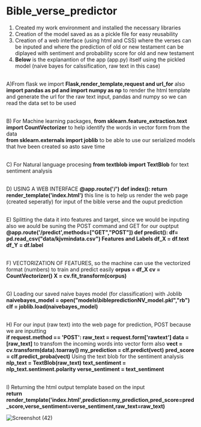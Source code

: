 # Bible_verse_predictor
1) Created my work environment and installed the necessary libraries 
2) Creation of the model saved as as a pickle file for easy reusability
3) Creation of a web interface (using html and CSS) where the verses can be inputed and where the prediction of old or new testament can be diplayed with sentiment and probability score for old and new testament 
4) **Below** is the explanantion of the app (app.py) itself using the pickled model (naive bayes for calssification, raw text in this case) 


<br /> A)From flask we import **Flask,render_template,request and url_for**
 also **import pandas as pd  and import numpy as np** to render the html template and generate the url for the raw text input, pandas and numpy so we can read the data set to be used 
 
 <br /> B) For Machine learning packages,
**from sklearn.feature_extraction.text import CountVectorizer** to help identify the words in vector form from the data   
**from sklearn.externals import joblib** to be able to use our serialized models that hve been created so asto save time

<br /> C) For Natural language procesing 
**from textblob import TextBlob** for text sentiment analysis

<br /> D) USING A WEB INTERFACE 
**@app.route('/')
def index():
	return render_template('index.html')** this line is to help us render the web page (created seperatly) for input of the bible verse and the ouput prediction 
 
 <br /> E)  Splitting the data it into features and target, since we would be inputing also we aould be suning the POST command and GET for our ouptput  
**@app.route('/predict',methods=["GET","POST"])
def predict():
	df= pd.read_csv("data/kjvmindata.csv")
	Features and Labels
	df_X = df.text
	df_Y = df.label**

<br /> F) VECTORIZATION OF FEATURES, so the machine can use the vectorized format (numbers) to train and predict easily
**orpus = df_X
	cv = CountVectorizer()
	X = cv.fit_transform(corpus)** 

<br /> G) Loading our saved naive bayes model (for classification) with Joblib 
**naivebayes_model = open("models\biblepredictionNV_model.pkl","rb")
	clf = joblib.load(naivebayes_model)**

<br /> H) For our input (raw text)  into the web page for prediction, POST because we are inputting  
**if request.method == 'POST':
		raw_text = request.form['rawtext']
		data = [raw_text]** 
		to transfom the incoming words into vector form also 
		**vect = cv.transform(data).toarray()
		my_prediction = clf.predict(vect)** 
		**pred_score = clf.predict_proba(vect)**
		Using the text blob for the sentiment analysis  
		**nlp_text = TextBlob(raw_text)**
		**text_sentiment = nlp_text.sentiment.polarity 
		verse_sentiment = text_sentiment**
		

<br />I) Returning the html output template based on the input		
		**return render_template('index.html',prediction=my_prediction,pred_score=pred_score,verse_sentiment=verse_sentiment,raw_text=raw_text)**
		
		
![Screenshot (42)](https://user-images.githubusercontent.com/72666596/116101529-bf372480-a662-11eb-98e9-f51b0b673ab4.png)		

